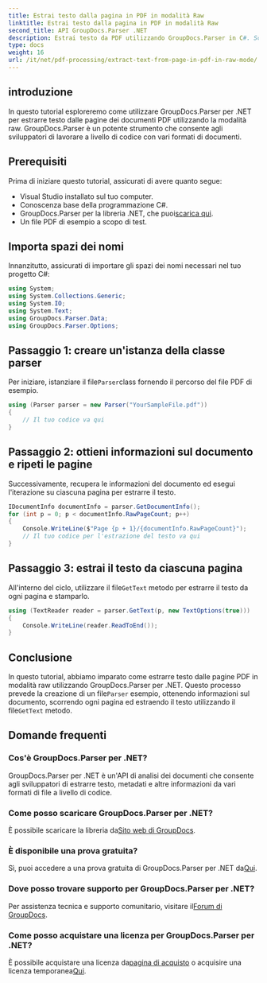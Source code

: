 ```yaml
---
title: Estrai testo dalla pagina in PDF in modalità Raw
linktitle: Estrai testo dalla pagina in PDF in modalità Raw
second_title: API GroupDocs.Parser .NET
description: Estrai testo da PDF utilizzando GroupDocs.Parser in C#. Scopri un'estrazione efficiente del testo PDF con questa potente libreria .NET.
type: docs
weight: 16
url: /it/net/pdf-processing/extract-text-from-page-in-pdf-in-raw-mode/
---
```

## introduzione
In questo tutorial esploreremo come utilizzare GroupDocs.Parser per .NET per estrarre testo dalle pagine dei documenti PDF utilizzando la modalità raw. GroupDocs.Parser è un potente strumento che consente agli sviluppatori di lavorare a livello di codice con vari formati di documenti.
## Prerequisiti
Prima di iniziare questo tutorial, assicurati di avere quanto segue:
- Visual Studio installato sul tuo computer.
- Conoscenza base della programmazione C#.
- GroupDocs.Parser per la libreria .NET, che puoi[scarica qui](https://releases.groupdocs.com/parser/net/).
- Un file PDF di esempio a scopo di test.

## Importa spazi dei nomi
Innanzitutto, assicurati di importare gli spazi dei nomi necessari nel tuo progetto C#:
```csharp
using System;
using System.Collections.Generic;
using System.IO;
using System.Text;
using GroupDocs.Parser.Data;
using GroupDocs.Parser.Options;
```
## Passaggio 1: creare un'istanza della classe parser
 Per iniziare, istanziare il file`Parser`class fornendo il percorso del file PDF di esempio.
```csharp
using (Parser parser = new Parser("YourSampleFile.pdf"))
{
    // Il tuo codice va qui
}
```
## Passaggio 2: ottieni informazioni sul documento e ripeti le pagine
Successivamente, recupera le informazioni del documento ed esegui l'iterazione su ciascuna pagina per estrarre il testo.
```csharp
IDocumentInfo documentInfo = parser.GetDocumentInfo();
for (int p = 0; p < documentInfo.RawPageCount; p++)
{
    Console.WriteLine($"Page {p + 1}/{documentInfo.RawPageCount}");
    // Il tuo codice per l'estrazione del testo va qui
}
```
## Passaggio 3: estrai il testo da ciascuna pagina
 All'interno del ciclo, utilizzare il file`GetText` metodo per estrarre il testo da ogni pagina e stamparlo.
```csharp
using (TextReader reader = parser.GetText(p, new TextOptions(true)))
{
    Console.WriteLine(reader.ReadToEnd());
}
```

## Conclusione
 In questo tutorial, abbiamo imparato come estrarre testo dalle pagine PDF in modalità raw utilizzando GroupDocs.Parser per .NET. Questo processo prevede la creazione di un file`Parser` esempio, ottenendo informazioni sul documento, scorrendo ogni pagina ed estraendo il testo utilizzando il file`GetText` metodo.

## Domande frequenti
### Cos'è GroupDocs.Parser per .NET?
GroupDocs.Parser per .NET è un'API di analisi dei documenti che consente agli sviluppatori di estrarre testo, metadati e altre informazioni da vari formati di file a livello di codice.
### Come posso scaricare GroupDocs.Parser per .NET?
 È possibile scaricare la libreria da[Sito web di GroupDocs](https://releases.groupdocs.com/parser/net/).
### È disponibile una prova gratuita?
 Sì, puoi accedere a una prova gratuita di GroupDocs.Parser per .NET da[Qui](https://releases.groupdocs.com/).
### Dove posso trovare supporto per GroupDocs.Parser per .NET?
 Per assistenza tecnica e supporto comunitario, visitare il[Forum di GroupDocs](https://forum.groupdocs.com/c/parser/17).
### Come posso acquistare una licenza per GroupDocs.Parser per .NET?
 È possibile acquistare una licenza da[pagina di acquisto](https://purchase.groupdocs.com/buy) o acquisire una licenza temporanea[Qui](https://purchase.groupdocs.com/temporary-license/).